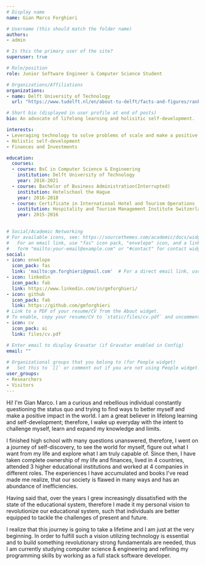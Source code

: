 ```yaml
---
# Display name
name: Gian Marco Forghieri

# Username (this should match the folder name)
authors:
- admin

# Is this the primary user of the site?
superuser: true

# Role/position
role: Junior Software Engineer & Computer Science Student

# Organizations/Affiliations
organizations:
- name: Delft University of Technology
  url: "https://www.tudelft.nl/en/about-tu-delft/facts-and-figures/rankings/"

# Short bio (displayed in user profile at end of posts)
bio: An advocate of lifelong learning and holisitic self-development.

interests:
- Leveraging technology to solve problems of scale and make a positive impact
- Holistic self-development
- Finances and Investments

education:
  courses:
  - course: BsC in Computer Science & Engineering
    institution: Delft University of Technology
    year: 2018-2021
  - course: Bachelor of Business Administration(Interrupted)
    institution: Hotelschool the Hague
    year: 2016-2018
  - course: Certificate in International Hotel and Tourism Operations
    institution: Hospitality and Tourism Management Institute Switzerland
    year: 2015-2016
  

# Social/Academic Networking
# For available icons, see: https://sourcethemes.com/academic/docs/widgets/#icons
#   For an email link, use "fas" icon pack, "envelope" icon, and a link in the
#   form "mailto:your-email@example.com" or "#contact" for contact widget.
social:
- icon: envelope
  icon_pack: fas
  link: 'mailto:gm.forghieri@gmail.com'  # For a direct email link, use "mailto:test@example.org".
- icon: linkedin
  icon_pack: fab
  link: https://www.linkedin.com/in/gmforghieri/
- icon: github
  icon_pack: fab
  link: https://github.com/gmforghieri
# Link to a PDF of your resume/CV from the About widget.
# To enable, copy your resume/CV to `static/files/cv.pdf` and uncomment the lines below.  
- icon: cv
  icon_pack: ai
  link: files/cv.pdf

# Enter email to display Gravatar (if Gravatar enabled in Config)
email: ""
  
# Organizational groups that you belong to (for People widget)
#   Set this to `[]` or comment out if you are not using People widget.  
user_groups:
- Researchers
- Visitors
---
```


Hi! I'm Gian Marco. I am a curious and rebellious individual constantly questioning the status quo and trying to find ways to better myself and make a positive impact in the world. I am a great believer in lifelong learning and self-development; therefore, I wake up everyday with the intent to challenge myself, learn and expand my knowledge and limits.
                    
I finished high school with many questions unanswered, therefore, I went on a journey of self-discovery, to see the world for myself, figure out what I want from my life and explore what I am truly capable of. Since then, I have taken complete ownership of my life and finances, lived in 4 countries, attended 3 higher educational institutions and worked at 4 companies in different roles. The experiences I have accumulated and books I've read made me realize, that our society is flawed in many ways and has an abundance of inefficiencies.
                    
Having said that, over the years I grew increasingly dissatisfied with the state of the educational system, therefore I made it my personal vision to revolutionize our educational system, such that individuals are better equipped to tackle the challenges of present and future.
                    
I realize that this journey is going to take a lifetime and I am just at the very beginning. In order to fulfill such a vision utilizing technology is essential and to build something revolutionary strong fundamentals are needed, thus I am currently studying computer science & engineering and refining my programming skills by working as a full stack software developer.
